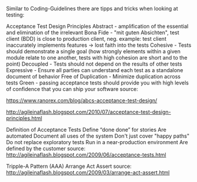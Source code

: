 Similar to Coding-Guidelines there are tipps and tricks when looking at testing:

Acceptance Test Design Principles
Abstract - amplification of the essential and elimination of the irrelevant
Bona Fide - "mit guten Absichten", test client (BDD) is close to production client, neg. example: test client inaccurately implements features -> lost faith into the tests
Cohesive - Tests should demonstrate a single goal (how strongly elements within a given module relate to one another, tests with high cohesion are short and to the point)
Decoupled - Tests should not depend on the results of other tests
Expressive - Ensure all parties can understand each test as a standalone document of behavior
Free of Duplication - Minimize duplication across tests
Green - passing acceptance tests should provide you with high levels of confidence that you can ship your software
source:

https://www.ranorex.com/blog/abcs-acceptance-test-design/

http://agileinaflash.blogspot.com/2010/07/acceptance-test-design-principles.html

Definition of Acceptance Tests
Define “done done” for stories
Are automated
Document all uses of the system
Don't just cover "happy paths"
Do not replace exploratory tests
Run in a near-production environment
Are defined by the customer
source:
http://agileinaflash.blogspot.com/2009/06/acceptance-tests.html


Tripple-A Pattern (AAA)
Arrange
Act
Assert
source:
http://agileinaflash.blogspot.com/2009/03/arrange-act-assert.html
